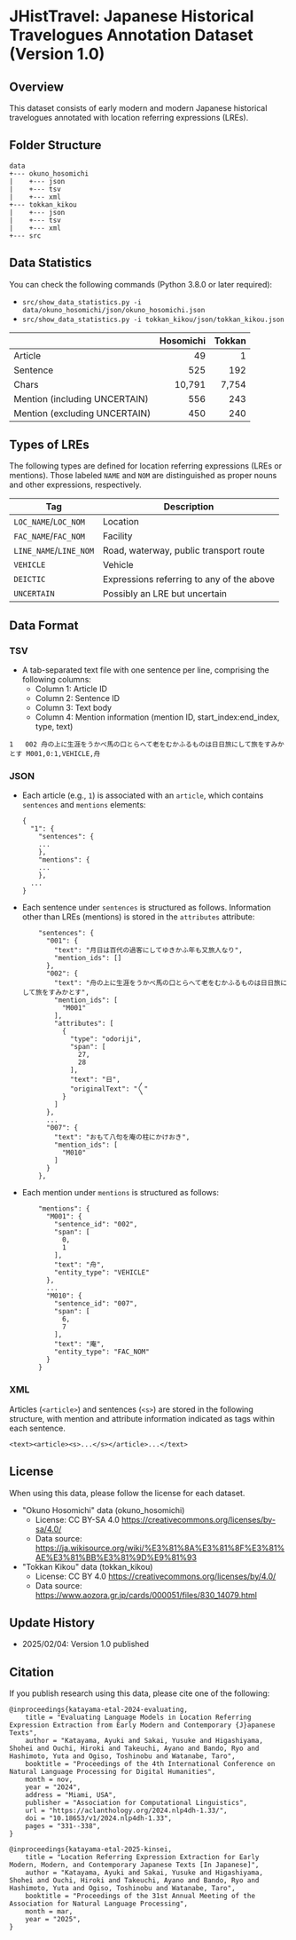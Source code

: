 # JHistTravel: Japanese Historical Travelogues Annotation Dataset (Version 1.0)

## Overview

This dataset consists of early modern and modern Japanese historical travelogues annotated with location referring expressions (LREs).

## Folder Structure

~~~~
data
+--- okuno_hosomichi
|    +--- json
|    +--- tsv
|    +--- xml
+--- tokkan_kikou
|    +--- json
|    +--- tsv
|    +--- xml
+--- src
~~~~

## Data Statistics

You can check the following commands (Python 3.8.0 or later required):
- `src/show_data_statistics.py -i data/okuno_hosomichi/json/okuno_hosomichi.json`
- `src/show_data_statistics.py -i tokkan_kikou/json/tokkan_kikou.json`

|                              |Hosomichi|Tokkan|
|--                            |--:      |--:   |
|Article                       |       49|     1|
|Sentence                      |      525|   192|
|Chars                         |   10,791| 7,754|
|Mention (including UNCERTAIN) |      556|   243|
|Mention (excluding UNCERTAIN) |      450|   240|

## Types of LREs

The following types are defined for location referring expressions (LREs or mentions). Those labeled `NAME` and `NOM` are distinguished as proper nouns and other expressions, respectively.

|Tag                     |Description                              |
|--                      |--                                       |
|`LOC_NAME`/`LOC_NOM`    |Location                                 |
|`FAC_NAME`/`FAC_NOM`    |Facility                                 |
|`LINE_NAME`/`LINE_NOM`  |Road, waterway, public transport route   |
|`VEHICLE`               |Vehicle                                  |
|`DEICTIC`               |Expressions referring to any of the above|
|`UNCERTAIN`             |Possibly an LRE but uncertain            |

## Data Format

### TSV

- A tab-separated text file with one sentence per line, comprising the following columns:
  - Column 1: Article ID
  - Column 2: Sentence ID
  - Column 3: Text body
  - Column 4: Mention information (mention ID, start_index:end_index, type, text)

~~~~
1	002	舟の上に生涯をうかべ馬の口とらへて老をむかふるものは日日旅にして旅をすみかとす	M001,0:1,VEHICLE,舟
~~~~
### JSON

- Each article (e.g., `1`) is associated with an `article`, which contains `sentences` and `mentions` elements:
    ~~~~
    {
      "1": {
        "sentences": {
        ...
        },
        "mentions": {
        ...
        },
      ...
    }
    ~~~~
- Each sentence under `sentences` is structured as follows. Information other than LREs (mentions) is stored in the `attributes` attribute:
    ~~~~
        "sentences": {
          "001": {
            "text": "月日は百代の過客にしてゆきかふ年も又旅人なり",
            "mention_ids": []
          },
          "002": {
            "text": "舟の上に生涯をうかべ馬の口とらへて老をむかふるものは日日旅にして旅をすみかとす",
            "mention_ids": [
              "M001"
            ],
            "attributes": [
              {
                "type": "odoriji",
                "span": [
                  27,
                  28
                ],
                "text": "日",
                "originalText": "〳〵"
              }
            ]
          },
          ...
          "007": {
            "text": "おもて八句を庵の柱にかけおき",
            "mention_ids": [
              "M010"
            ]
          }
        },
    ~~~~
- Each mention under `mentions` is structured as follows:
    ~~~~
        "mentions": {
          "M001": {
            "sentence_id": "002",
            "span": [
              0,
              1
            ],
            "text": "舟",
            "entity_type": "VEHICLE"
          },
          ...
          "M010": {
            "sentence_id": "007",
            "span": [
              6,
              7
            ],
            "text": "庵",
            "entity_type": "FAC_NOM"
          }
        }
    ~~~~

### XML

Articles (`<article>`) and sentences (`<s>`) are stored in the following structure,
with mention and attribute information indicated as tags within each sentence.

~~~~
<text><article><s>...</s></article>...</text>
~~~~

## License

When using this data, please follow the license for each dataset.

- "Okuno Hosomichi" data (okuno_hosomichi)
  - License: CC BY-SA 4.0 <https://creativecommons.org/licenses/by-sa/4.0/>
  - Data source: <https://ja.wikisource.org/wiki/%E3%81%8A%E3%81%8F%E3%81%AE%E3%81%BB%E3%81%9D%E9%81%93>
- "Tokkan Kikou" data (tokkan_kikou)
  - License: CC BY 4.0 <https://creativecommons.org/licenses/by/4.0/>
  - Data source: <https://www.aozora.gr.jp/cards/000051/files/830_14079.html>

## Update History

- 2025/02/04: Version 1.0 published

## Citation

If you publish research using this data, please cite one of the following:

~~~~
@inproceedings{katayama-etal-2024-evaluating,
    title = "Evaluating Language Models in Location Referring Expression Extraction from Early Modern and Contemporary {J}apanese Texts",
    author = "Katayama, Ayuki and Sakai, Yusuke and Higashiyama, Shohei and Ouchi, Hiroki and Takeuchi, Ayano and Bando, Ryo and Hashimoto, Yuta and Ogiso, Toshinobu and Watanabe, Taro",
    booktitle = "Proceedings of the 4th International Conference on Natural Language Processing for Digital Humanities",
    month = nov,
    year = "2024",
    address = "Miami, USA",
    publisher = "Association for Computational Linguistics",
    url = "https://aclanthology.org/2024.nlp4dh-1.33/",
    doi = "10.18653/v1/2024.nlp4dh-1.33",
    pages = "331--338",
}
~~~~

~~~~
@inproceedings{katayama-etal-2025-kinsei,
    title = "Location Referring Expression Extraction for Early Modern, Modern, and Contemporary Japanese Texts [In Japanese]",
    author = "Katayama, Ayuki and Sakai, Yusuke and Higashiyama, Shohei and Ouchi, Hiroki and Takeuchi, Ayano and Bando, Ryo and Hashimoto, Yuta and Ogiso, Toshinobu and Watanabe, Taro",
    booktitle = "Proceedings of the 31st Annual Meeting of the Association for Natural Language Processing",
    month = mar,
    year = "2025",
}
~~~~
